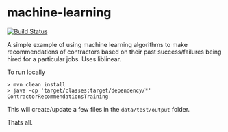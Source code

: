 machine-learning
================
[![Build Status](https://secure.travis-ci.org/ogt/contractor-recommendations.png?branch=master)](http://travis-ci.org/ogt/contractor-recommendations)

A simple example of using machine learning algorithms to make recommendations of contractors based 
on their past success/failures being hired for a particular jobs. Uses liblinear.

To run locally
```
> mvn clean install
> java -cp 'target/classes:target/dependency/*' ContractorRecommendationsTraining
```
This will create/update a few files in the `data/test/output` folder. 

Thats all.
